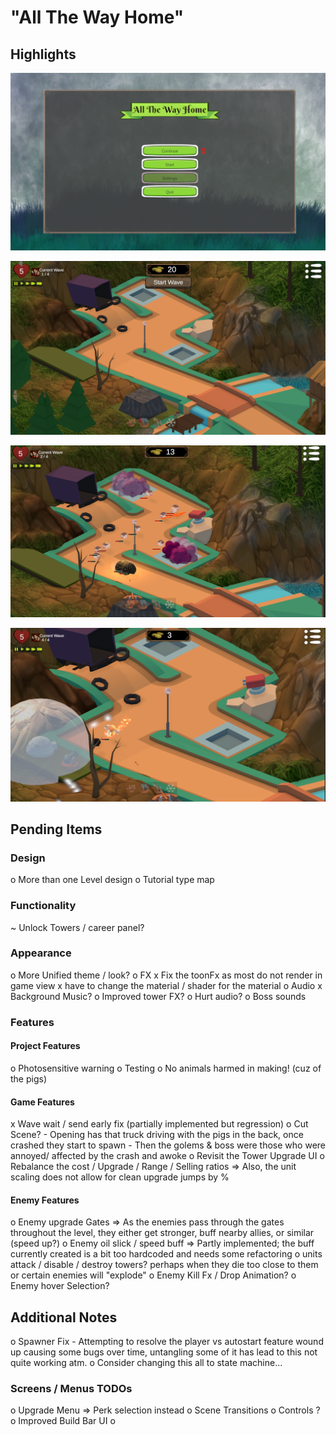 

# "All The Way Home"

## Highlights


![Start Screen](Assets/Highlights/StartScreen.PNG)

![New Game](Assets/Highlights/NewGame.PNG)

![Mid-Wave And Shields](Assets/Highlights/MidWaveShielded.PNG)

![Boss](Assets/Highlights/Boss.PNG)



## Pending Items

### Design

o More than one Level design
o Tutorial type map 

### Functionality

~ Unlock Towers / career panel?

### Appearance

o More Unified theme / look?
o FX
	x Fix the toonFx as most do not render in game view
		x have to change the material / shader for the material 
	o Audio
		x Background Music?
		o Improved tower FX?
		o Hurt audio?
		o Boss sounds

### Features

#### Project Features

o Photosensitive warning
o Testing
o No animals harmed in making! (cuz of the pigs)

#### Game Features

x Wave wait / send early fix (partially implemented but regression)
o Cut Scene?
	- Opening has that truck driving with the pigs in the back, once crashed they start to spawn
	  - Then the golems & boss were those who were annoyed/ affected by the crash and awoke
o Revisit the Tower Upgrade UI 
o Rebalance the cost / Upgrade / Range / Selling ratios
=> Also, the unit scaling does not allow for clean upgrade jumps by %

#### Enemy Features

o Enemy upgrade Gates
	=> As the enemies pass through the gates throughout the level, they either get stronger, buff nearby allies, or similar (speed up?)
o Enemy oil slick / speed buff
	=> Partly implemented; the buff currently created is a bit too hardcoded and needs some refactoring
o units attack / disable / destroy towers? perhaps when they die too close to them 
  or certain enemies will "explode"
o Enemy Kill Fx / Drop Animation?
o Enemy hover Selection?


## Additional Notes

o Spawner Fix
	- Attempting to resolve the player vs autostart feature wound up causing some bugs over time, untangling some of it has lead to this not quite working atm.
	o Consider changing this all to state machine...

### Screens / Menus TODOs
o Upgrade Menu
=> Perk selection instead
o Scene Transitions
o Controls ?
o Improved Build Bar UI
o 